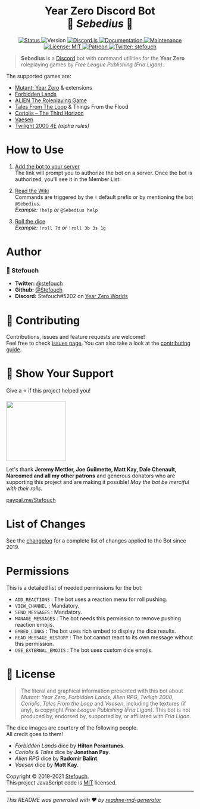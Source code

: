 <h1 align="center">Year Zero Discord Bot<br/>🎲 <i>Sebedius</i> 🎲</h1>
<p align="center">
  <a href="https://discordbots.org/bot/543445246143365130" target="_blank">
    <img alt="Status" src="https://top.gg/api/widget/status/543445246143365130.svg"/>
  </a>
  <img alt="Version" src="https://img.shields.io/badge/dynamic/json?color=blue&label=version&query=version&url=https%3A%2F%2Fraw.githubusercontent.com%2FStefouch%2Fsebedius-myz-discord-bot%2Fmaster%2Fpackage.json&cacheSeconds=2592000"/>
  <a href="https://discord.js.org/" target="_blank">
    <img alt="Discord.js" src="https://img.shields.io/badge/Discord.JS-v12-informational?logo=discord"/>
  </a>
  <a href="https://github.com/Stefouch/sebedius-myz-discord-bot/wiki" target="_blank">
    <img alt="Documentation" src="https://img.shields.io/badge/documentation-yes-brightgreen.svg"/>
  </a>
  <a href="https://github.com/Stefouch/sebedius-myz-discord-bot/graphs/commit-activity" target="_blank">
    <img alt="Maintenance" src="https://img.shields.io/badge/Maintained%3F-yes-green.svg"/>
  </a>
  <a href="https://github.com/Stefouch/sebedius-myz-discord-bot/blob/master/LICENSE" target="_blank">
    <img alt="License: MIT" src="https://img.shields.io/github/license/Stefouch/sebedius-myz-discord-bot"/>
  </a>
  <a href="https://www.patreon.com/Stefouch">
    <img src="https://img.shields.io/badge/donate-patreon-F96854.svg" alt="Patreon">
  </a>
  <a href="https://twitter.com/stefouch" target="_blank">
    <img alt="Twitter: stefouch" src="https://img.shields.io/twitter/follow/stefouch.svg?style=social"/>
  </a>
</p>

> **Sebedius** is a [Discord](https://discordapp.com) bot with command utilities for the **Year Zero** roleplaying games by *Free League Publishing (Fria Ligan)*.

The supported games are:
* [Mutant: Year Zero](http://frialigan.se/en/games/mutant-year-zero/) & extensions
* [Forbidden Lands](https://frialigan.se/en/games/forbidden-lands/)
* [ALIEN The Roleplaying Game](https://alien-rpg.com/)
* [Tales From The Loop](https://frialigan.se/en/games/tales-from-the-loop/) & Things From the Flood
* [Coriolis – The Third Horizon](https://frialigan.se/en/games/coriolis-2/)
* [Vaesen](https://frialigan.se/en/games/vaesen/)
* [Twilight 2000 4E](https://frialigan.se/en/games/twilight-2000/) *(alpha rules)*

# How to Use

1. [Add the bot to your server](https://discord.com/oauth2/authorize?client_id=543445246143365130&scope=bot&permissions=355392)<br/>
The link will prompt you to authorize the bot on a server. Once the bot is authorized, you'll see it in the Member List.

2. [Read the Wiki](https://github.com/Stefouch/sebedius-myz-discord-bot/wiki#list-of-commands)<br/>
Commands are triggered by the `!` default prefix or by mentioning the bot `@Sebedius`.<br/>*Example:* `!help` *or* `@Sebedius help`

3. [Roll the dice](https://github.com/Stefouch/sebedius-myz-discord-bot/wiki/%21roll)<br/>
*Example:* `!roll 7d` *or* `!roll 3b 3s 1g`

# Author

### 👤 Stefouch

* **Twitter:** [@stefouch](https://twitter.com/stefouch)
* **Github:** [@Stefouch](https://github.com/Stefouch)
* **Discord:** Stefouch#5202 on [Year Zero Worlds](https://discord.gg/ftxkYZn)

# 🤝 Contributing

Contributions, issues and feature requests are welcome!<br/>Feel free to check [issues page](https://github.com/Stefouch/sebedius-myz-discord-bot/issues). You can also take a look at the [contributing guide](https://github.com/Stefouch/sebedius-myz-discord-bot/blob/master/CONTRIBUTING.md).

# 🙏 Show Your Support

Give a ⭐️ if this project helped you!

<a href="https://www.patreon.com/Stefouch">
  <img src="https://c5.patreon.com/external/logo/become_a_patron_button@2x.png" width="160">
</a>

Let's thank **Jeremy Mettler, Joe Guilmette, Matt Kay, Dale Chenault, Narcomed and all my other patrons** and generous donators who are supporting this project and are making it possible! *May the bot be merciful with their rolls.*

[paypal.me/Stefouch](https://www.paypal.me/stefouch)

# List of Changes

See the [changelog](https://github.com/Stefouch/sebedius-myz-discord-bot/blob/master/CHANGELOG.md#changelog) for a complete list of changes applied to the Bot since 2019.

# Permissions

This is a detailed list of needed permissions for the bot:

* `ADD_REACTIONS` : The bot uses a reaction menu for roll pushing.
* `VIEW_CHANNEL` : Mandatory.
* `SEND_MESSAGES` : Mandatory.
* `MANAGE_MESSAGES` : The bot needs this permission to remove pushing reaction emojis.
* `EMBED_LINKS` : The bot uses rich embed to display the dice results.
* `READ_MESSAGE_HISTORY` : The bot cannot react to its own message without this permission.
* `USE_EXTERNAL_EMOJIS` : The bot uses custom dice emojis.

# 📝 License

> The literal and graphical information presented with this bot about *Mutant: Year Zero*, *Forbidden Lands*, *Alien RPG*, *Twiligh 2000*, *Coriolis*, *Tales From the Loop* and *Vaesen*, including the textures (if any), is copyright *Free League Publishing (Fria Ligan)*. This bot is not produced by, endorsed by, supported by, or affiliated with *Fria Ligan*.

The dice images are courtery of the following people.<br/>
All credit goes to them!

- *Forbidden Lands* dice by **Hilton Perantunes**.
- *Coriolis* & *Tales* dice by **Jonathan Pay**.
- *Alien RPG* dice by **Radomir Balint**.
- *Vaesen* dice by **Matt Kay**.

Copyright © 2019-2021 [Stefouch](https://github.com/Stefouch).<br/>
This project JavaScript code is [MIT](https://github.com/Stefouch/sebedius-myz-discord-bot/blob/master/LICENSE) licensed.


***
_This README was generated with ❤️ by [readme-md-generator](https://github.com/kefranabg/readme-md-generator)_